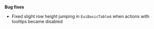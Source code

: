 **Bug fixes**

- Fixed slight row height jumping in `EuiBasicTable`s when actions with tooltips became disabled
